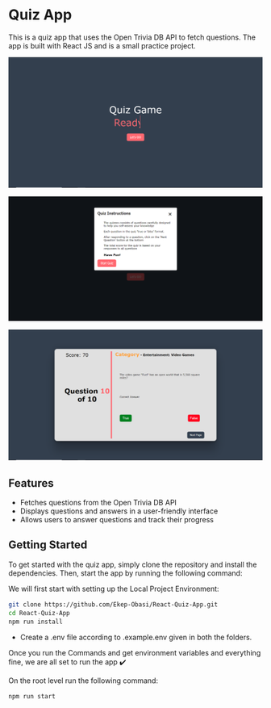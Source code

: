 # Quiz App

This is a quiz app that uses the Open Trivia DB API to fetch questions. The app is built with React JS and is a small practice project.

[![QuizApp](./assets/preview.PNG)](https://github.com/Ekep-Obasi/React-Quiz-App)

[![QuizApp](./assets/preview1.PNG)](https://github.com/Ekep-Obasi/React-Quiz-App)

[![QuizApp](./assets/preview2.PNG)](https://github.com/Ekep-Obasi/React-Quiz-App)


## Features

* Fetches questions from the Open Trivia DB API
* Displays questions and answers in a user-friendly interface
* Allows users to answer questions and track their progress

## Getting Started

To get started with the quiz app, simply clone the repository and install the dependencies. Then, start the app by running the following command:

We will first start with setting up the Local Project Environment:

```sh
git clone https://github.com/Ekep-Obasi/React-Quiz-App.git
cd React-Quiz-App
npm run install
```

 - Create a .env file  according to .example.env given in both the folders.

Once you run the Commands and get environment variables and everything fine, we are all set to run the app ✔️

On the root level run the following command:

```sh
npm run start
```